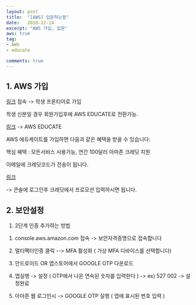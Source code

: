 ```yaml
---
layout: post
title:  "[AWS] 입문하는법"
date:   2018-12-14
excerpt: "AWS 가입, 입문"
aws: true
tag:
- AWS
- educate

comments: true
---
```


## 1. AWS 가입

 [링크](https://aws.amazon.com/ko/) 접속 -> 학생 프론티어로 가입

 학생 신분일 경우 회원가입후에 AWS EDUCATE로 전환가능.

 [링크](https://aws.amazon.com/ko/education/awseducate/) -> AWS EDUCATE

 AWS 에듀케이트를 가입하면 다음과 같은 혜택을 받을 수 있습니다:
 
 핵심 혜택 : 모든서비스 사용가능, 연간 100달러 아마존 크레딧 지원

 이메일에 크레딧코드가 전송이 됩니다.

 [링크](https://console.aws.amazon.com/billing/home?#/credits) 
 
 -> 콘솔에 로그인후 크레딧에서 프로모션 입력하시면 됩니다.

## 2. 보안설정 

1) 2단계 인증 추가하는 방법

 1. console.aws.amazon.com 접속 -> 보안자격증명으로 접속합니다

 2. 멀티팩터인증 클릭 --> MFA 활성화 ( 가상 MFA 디바이스를 선택합니다)

 3. 안드로이드 OR 앱스토어에서 GOOGLE OTP 다운로드

 4. 앱실행 -> 설정 ( OTP에서 나온 연속된 숫자를 입력한다 ) -> ex) 527 002 -> 설정완료

 5. 아마존 웹 로그인시 -> GOOGLE OTP 실행 ( 앱에 표시된 번호 입력 )

